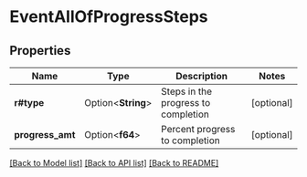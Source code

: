 # EventAllOfProgressSteps

## Properties

Name | Type | Description | Notes
------------ | ------------- | ------------- | -------------
**r#type** | Option<**String**> | Steps in the progress to completion | [optional]
**progress_amt** | Option<**f64**> | Percent progress to completion | [optional]

[[Back to Model list]](../README.md#documentation-for-models) [[Back to API list]](../README.md#documentation-for-api-endpoints) [[Back to README]](../README.md)


